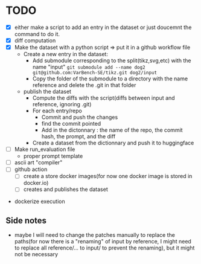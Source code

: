 # TODO

- [X] either make a script to add an entry in the dataset or just doucemnt the command to do it.
- [X] diff computation
- [X] Make the dataset with a python script => put it in a github workflow file
  - Create a new entry in the dataset:
    - Add submodule corresponding to the split(tikz,svg,etc) with the name "input" `git submodule add --name dog2 git@github.com:VarBench-SE/tikz.git dog2/input`
    - Copy the folder of the submodule to a directory with the name reference and delete the .git in that folder
  - publish the dataset
    - Compute the diffs with the script(diffs between input and reference, ignoring .git)
    - For each entry/repo
      - Commit and push the changes
      - find the commit pointed 
      - Add in the dictonnary : the name of the repo, the commit hash, the prompt, and the diff
    - Create a dataset from the dictionnary and push it to huggingface
- [ ] Make run_evaluation file
  - proper prompt template
- [ ] ascii art "compiler"
- [ ] github action
  - [ ] create a store docker images(for now one docker image is stored in docker.io)
  - [ ] creates and publishes the dataset
- dockerize execution


## Side notes
- maybe I will need to change the patches manually to replace the paths(for now there is a "renaming" of input by reference, I might need to replace all reference/... to input/ to prevent the renaming), but it might not be necessary
